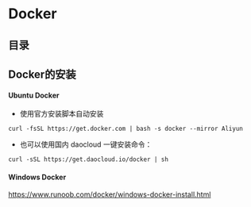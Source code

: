 # Docker
## 目录

## Docker的安装
####  Ubuntu Docker
- 使用官方安装脚本自动安装
```
curl -fsSL https://get.docker.com | bash -s docker --mirror Aliyun
```
- 也可以使用国内 daocloud 一键安装命令：
```
curl -sSL https://get.daocloud.io/docker | sh
```
#### Windows Docker
https://www.runoob.com/docker/windows-docker-install.html

